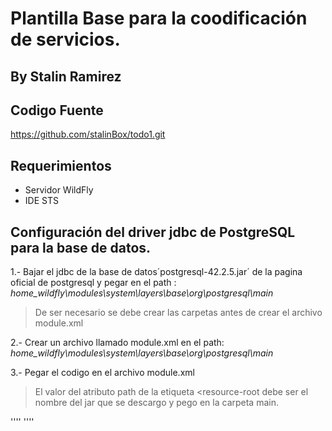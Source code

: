 # Plantilla Base para la coodificación de servicios.
## By Stalin Ramirez
## Codigo Fuente
https://github.com/stalinBox/todo1.git

## Requerimientos
* Servidor WildFly
* IDE STS

## Configuración del driver jdbc de PostgreSQL para la base de datos.


1.- Bajar el jdbc de la base de datos´postgresql-42.2.5.jar´ de la pagina oficial de postgresql y pegar en el path : *home_wildfly\modules\system\layers\base\org\postgresql\main*
> De ser necesario se debe crear las carpetas antes de crear el archivo module.xml

2.- Crear un archivo llamado module.xml en el path: *home_wildfly\modules\system\layers\base\org\postgresql\main*

3.- Pegar el codigo en el archivo module.xml
> El valor del atributo path de la etiqueta <resource-root debe ser el nombre del jar que se descargo y pego en la carpeta main.

''''
	<?xml version="1.0" encoding="UTF-8"?>
	<module xmlns="urn:jboss:module:1.3" name="org.postgresql">
	    <resources>
	        <resource-root path="postgresql-42.2.5.jar"/>
	        <!-- Make sure this matches the name of the JAR you are installing -->
	    </resources>
	    <dependencies>
	        <module name="javax.api"/>
	        <module name="javax.transaction.api"/>
	    </dependencies>
	</module>
''''
